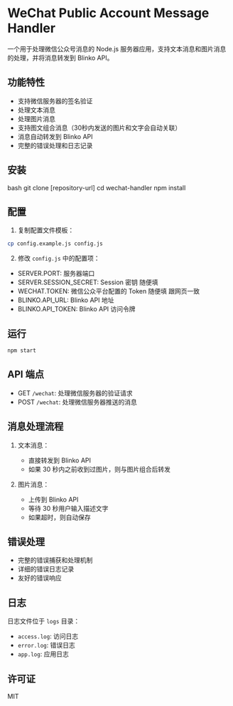 # WeChat Public Account Message Handler

一个用于处理微信公众号消息的 Node.js 服务器应用，支持文本消息和图片消息的处理，并将消息转发到 Blinko API。

## 功能特性

- 支持微信服务器的签名验证
- 处理文本消息
- 处理图片消息
- 支持图文组合消息（30秒内发送的图片和文字会自动关联）
- 消息自动转发到 Blinko API
- 完整的错误处理和日志记录

## 安装
bash
git clone [repository-url]
cd wechat-handler
npm install

## 配置

1. 复制配置文件模板：
```bash
cp config.example.js config.js
```

2. 修改 `config.js` 中的配置项：
- SERVER.PORT: 服务器端口
- SERVER.SESSION_SECRET: Session 密钥 随便填
- WECHAT.TOKEN: 微信公众平台配置的 Token 随便填 跟网页一致
- BLINKO.API_URL: Blinko API 地址
- BLINKO.API_TOKEN: Blinko API 访问令牌

## 运行

```bash
npm start
```


## API 端点

- GET `/wechat`: 处理微信服务器的验证请求
- POST `/wechat`: 处理微信服务器推送的消息

## 消息处理流程

1. 文本消息：
   - 直接转发到 Blinko API
   - 如果 30 秒内之前收到过图片，则与图片组合后转发

2. 图片消息：
   - 上传到 Blinko API
   - 等待 30 秒用户输入描述文字
   - 如果超时，则自动保存

## 错误处理

- 完整的错误捕获和处理机制
- 详细的错误日志记录
- 友好的错误响应

## 日志

日志文件位于 `logs` 目录：
- `access.log`: 访问日志
- `error.log`: 错误日志
- `app.log`: 应用日志

## 许可证

MIT
